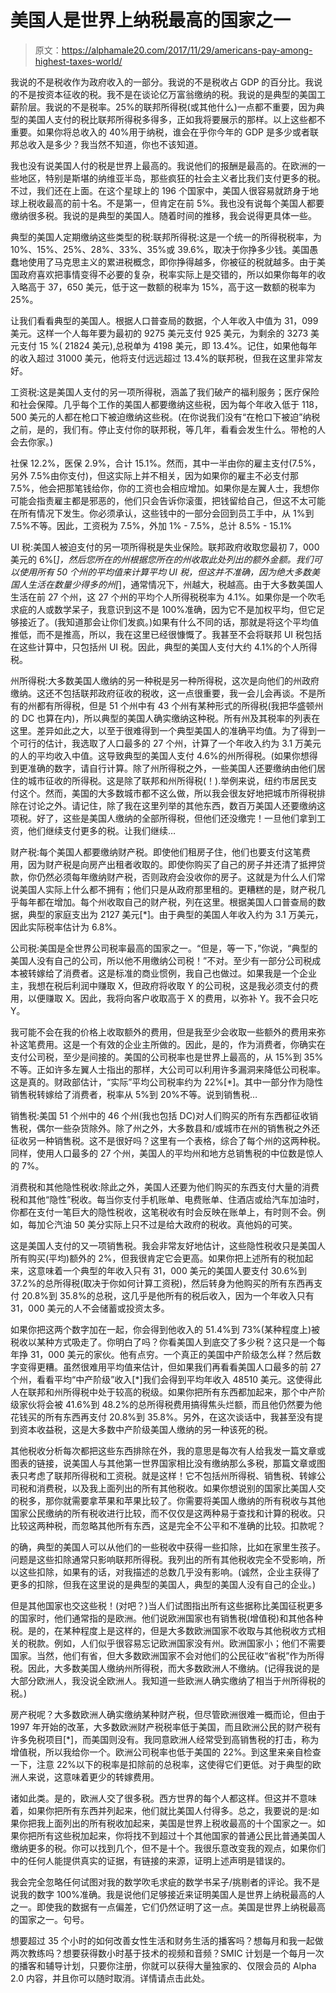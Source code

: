 # 美国人是世界上纳税最高的国家之一

> 原文：<https://alphamale20.com/2017/11/29/americans-pay-among-highest-taxes-world/>

我说的不是税收作为政府收入的一部分。我说的不是税收占 GDP 的百分比。我说的不是按资本征收的税。我不是在谈论亿万富翁缴纳的税。我说的是典型的美国工薪阶层。我说的不是税率。25%的联邦所得税(或其他什么)一点都不重要，因为典型的美国人支付的税比联邦所得税多得多，正如我将要展示的那样。以上这些都不重要。如果你将总收入的 40%用于纳税，谁会在乎你今年的 GDP 是多少或者联邦总收入是多少？我当然不知道，你也不该知道。

我也没有说美国人付的税是世界上最高的。我说他们的报酬是最高的。在欧洲的一些地区，特别是斯堪的纳维亚半岛，那些疯狂的社会主义者比我们支付更多的税。不过，我们还在上面。在这个星球上的 196 个国家中，美国人很容易就跻身于地球上税收最高的前十名。不是第一，但肯定在前 5%。我也没有说每个美国人都要缴纳很多税。我说的是典型的美国人。随着时间的推移，我会说得更具体一些。

典型的美国人定期缴纳这些类型的税:联邦所得税:这是一个统一的所得税税率，为 10%、15%、25%、28%、33%、35%或 39.6%，取决于你挣多少钱。美国愚蠢地使用了马克思主义的累进税概念，即你挣得越多，你被征的税就越多。由于美国政府喜欢把事情变得不必要的复杂，税率实际上是交错的，所以如果你每年的收入略高于 37，650 美元，低于这一数额的税率为 15%，高于这一数额的税率为 25%。

让我们看看典型的美国人。根据人口普查局的数据，个人年收入中值为 31，099 美元。这样一个人每年要为最初的 9275 美元支付 925 美元，为剩余的 3273 美元支付 15 %( 21824 美元),总税单为 4198 美元，即 13.4%。记住，如果他每年的收入超过 31000 美元，他将支付远远超过 13.4%的联邦税，但我在这里非常友好。

工资税:这是美国人支付的另一项所得税，涵盖了我们破产的福利服务；医疗保险和社会保障。几乎每个工作的美国人都要缴纳这些税，因为每个年收入低于 118，500 美元的人都在枪口下被迫缴纳这些税。(在你说我们没有“在枪口下被迫”纳税之前，是的，我们有。停止支付你的联邦税，等几年，看看会发生什么。带枪的人会去你家。)

社保 12.2%，医保 2.9%，合计 15.1%。然而，其中一半由你的雇主支付(7.5%，另外 7.5%由你支付)，但这实际上并不相关，因为如果你的雇主不必支付那 7.5%，他会把那笔钱给你，你的工资也会相应增加。如果你是左翼人士，我想你可能会指责雇主都是邪恶的，他们只会告诉你滚蛋，把钱留给自己，但这不太可能在所有情况下发生。你必须承认，这些钱中的一部分会回到员工手中，从 1%到 7.5%不等。因此，工资税为 7.5%，外加 1% - 7.5%，总计 8.5% - 15.1%

UI 税:美国人被迫支付的另一项所得税是失业保险。联邦政府收取您最初 7，000 美元的 6%[*]，然后您所在的州根据您所在的州收取此处列出的额外金额。我们可以使用所有 50 个州的平均值来计算平均 UI 税，但这并不准确，因为绝大多数美国人生活在数量少得多的州[*]，通常情况下，州越大，税越高。由于大多数美国人生活在前 27 个州，这 27 个州的平均个人所得税税率为 4.1%。如果你是一个吹毛求疵的人或数学呆子，我意识到这不是 100%准确，因为它不是加权平均，但它足够接近了。(我知道那会让你们发疯。)如果有什么不同的话，那就是将这个平均值推低，而不是推高，所以，我在这里已经很慷慨了。我甚至不会将联邦 UI 税包括在这些计算中，只包括州 UI 税。因此，典型的美国人支付大约 4.1%的个人所得税。

州所得税:大多数美国人缴纳的另一种税是另一种所得税，这次是向他们的州政府缴纳。这还不包括联邦政府征收的税收，这一点很重要，我一会儿会再谈。不是所有的州都有所得税，但是 51 个州中有 43 个州有某种形式的所得税(我把华盛顿州的 DC 也算在内)，所以典型的美国人确实缴纳这种税。所有州及其税率的列表在这里。差异如此之大，以至于很难得到一个典型美国人的准确平均值。为了得到一个可行的估计，我选取了人口最多的 27 个州，计算了一个年收入约为 3.1 万美元的人的平均收入中值。这导致典型的美国人支付 4.6%的州所得税。(如果你想得到更准确的数字，请自行计算。除了州所得税之外，一些美国人还要缴纳由他们居住的城市征收的所得税。这是除了联邦和州所得税(！).举例来说，纽约市居民支付这个。然而，美国的大多数城市都不这么做，所以我会很友好地把城市所得税排除在讨论之外。请记住，除了我在这里列举的其他东西，数百万美国人还要缴纳这项税。好了，这些是美国人缴纳的全部所得税，但他们还没缴完！一旦他们拿到工资，他们继续支付更多的税。让我们继续…

财产税:每个美国人都要缴纳财产税。即使他们租房子住，他们也要支付这笔费用，因为财产税是向房产出租者收取的。即使你购买了自己的房子并还清了抵押贷款，你仍然必须每年缴纳财产税，否则政府会没收你的房子。这就是为什么人们常说美国人实际上什么都不拥有；他们只是从政府那里租的。更糟糕的是，财产税几乎每年都在增加。每个州收取自己的财产税，列在这里。根据美国人口普查局的数据，典型的家庭支出为 2127 美元[*]。由于典型的美国人年收入约为 3.1 万美元，因此实际税率估计为 6.8%。

公司税:美国是全世界公司税率最高的国家之一。“但是，等一下，”你说，“典型的美国人没有自己的公司，所以他不用缴纳公司税！”不对。至少有一部分公司税成本被转嫁给了消费者。这是标准的商业惯例，我自己也做过。如果我是一个企业主，我想在税后利润中赚取 X，但政府将收取 Y 的公司税，这是我必须支付的费用，以便赚取 X。因此，我将向客户收取高于 X 的费用，以弥补 Y。我不会只吃 Y。

我可能不会在我的价格上收取额外的费用，但是我至少会收取一些额外的费用来弥补这笔费用。这是一个有效的企业主所做的。因此，是的，作为消费者，你确实在支付公司税，至少是间接的。美国的公司税率也是世界上最高的，从 15%到 35%不等。正如许多左翼人士指出的那样，大公司可以利用许多漏洞来降低公司税率。这是真的。财政部估计，“实际”平均公司税率约为 22%[*]。其中一部分作为隐性销售税转嫁给了消费者，税率从 5%到 20%不等。说到销售税…

销售税:美国 51 个州中的 46 个州(我也包括 DC)对人们购买的所有东西都征收销售税，偶尔一些杂货除外。除了州之外，大多数县和/或城市在州的销售税之外还征收另一种销售税。这不是很好吗？这里有一个表格，综合了每个州的这两种税。同样，使用人口最多的 27 个州，美国人的平均州和地方总销售税的中位数是惊人的 7%。

消费税和其他隐性税收:除此之外，美国人还要为他们购买的东西支付大量的消费税和其他“隐性”税收。每当你支付手机账单、电费账单、住酒店或给汽车加油时，你都在支付一笔巨大的隐性税收，这笔税收有时会反映在账单上，有时则不会。例如，每加仑汽油 50 美分实际上只不过是给大政府的税收。真他妈的可笑。

这是美国人支付的又一项销售税。我会非常友好地估计，这些隐性税收只是美国人所有购买(平均)额外的 2%，但我很肯定它会更高。如果你把上述所有的税加起来，这意味着一个典型的年收入只有 31，000 美元的美国人要支付 30.6%到 37.2%的总所得税(取决于你如何计算工资税)，然后转身为他购买的所有东西再支付 20.8%到 35.8%的总税，这几乎是他所有的税后收入，因为一个年收入只有 31，000 美元的人不会储蓄或投资太多。

如果你把这两个数字加在一起，你会得到他收入的 51.4%到 73%(某种程度上)被税收以某种方式吸走了。你明白了吗？你看美国人到底交了多少税？这只是一个每年挣 31，000 美元的家伙。他有点穷。一个真正的美国中产阶级怎么样？然后数字变得更糟。虽然很难用平均值来估计，但如果我们再看看美国人口最多的前 27 个州，看看平均“中产阶级”收入[*]我们会得到平均年收入 48510 美元。这使得此人在联邦和州所得税中处于较高的税级。如果你把所有东西都加起来，那个中产阶级家伙将会被 41.6%到 48.2%的总所得税费用搞得焦头烂额，而且他仍然要为他花钱买的所有东西再支付 20.8%到 35.8%。另外，在这次谈话中，我甚至没有提到资本收益税，这是大多数中产阶级美国人缴纳的另一种该死的税。

其他税收分析每次都把这些东西排除在外，我的意思是每次有人给我发一篇文章或图表的链接，说美国人与其他第一世界国家相比没有缴纳那么多税，那篇文章或图表只考虑了联邦所得税和工资税。就是这样！它不包括州所得税、销售税、转嫁公司税和消费税，以及我上面列出的所有其他税收。如果你想说别的国家比美国人交的税多，那你就需要拿苹果和苹果比较了。你需要将美国人缴纳的所有税收与其他国家公民缴纳的所有税收进行比较，而不仅仅是这两种易于查找和计算的税收。只比较这两种税，而忽略其他所有东西，这是完全不公平和不准确的比较。扣款呢？

的确，典型的美国人可以从他们的一些税收中获得一些扣除，比如在家里生孩子。问题是这些扣除通常只影响联邦所得税。我列出的所有其他税收完全不受影响，所以这些扣除，如果有的话，对我描述的总数几乎没有影响。(诚然，企业主获得了更多的扣除，但我在这里说的是典型的美国人，典型的美国人没有自己的企业。)

但是其他国家也交这些税！(对吧？)当人们试图指出所有这些据称比美国征税更多的国家时，他们通常指的是欧洲。他们说欧洲国家也有销售税(增值税)和其他各种税。是的，在某种程度上是这样的，但是大多数欧洲国家不收取与其他税收方式相关的税款。例如，人们似乎很容易忘记欧洲国家没有州。欧洲国家小；他们不需要国家。当然，他们有省，但大多数欧洲国家不会对他们的公民征收“省税”作为所得税。因此，大多数美国人缴纳州所得税，而大多数欧洲人不缴纳。(记得我说的是大部分欧洲人，我没说全欧洲人。我知道一些欧洲人确实缴纳了相当于州所得税的税。)

房产税呢？大多数欧洲人确实缴纳某种财产税，但尽管欧洲很难一概而论，但由于 1997 年开始的改革，大多数欧洲财产税税率低于美国，而且欧洲公民的财产税有许多免税项目[*]，而美国则没有。我同意欧洲人经常受到高销售税的打击，称为增值税，所以我给你一个。欧洲公司税率也低于美国的 22%。到这里来亲自检查一下，注意 22%以下的税率是扣除前的总税率，这使得它们更低。对于典型的欧洲人来说，这意味着更少的转嫁费用。

诸如此类。是的，欧洲人交了很多税。西方世界的每个人都这样。但这并不意味着，如果你把所有东西并列起来，他们就比美国人付得多。总之，我要说的是:如果你把我上面列出的所有税收加起来，美国是世界上税收最高的十个国家之一。如果你把所有这些税加起来，你将找不到超过十个其他国家的普通公民比普通美国人缴纳更多的税。你可以找到几个，但不是十个。我很乐意改变我的观点，如果你们中的任何人能提供真实的证据，有链接的来源，证明上述声明是错误的。

我会完全忽略任何试图对我的数学吹毛求疵的数学书呆子/挑剔者的评论。我不是说我的数字 100%准确。我是说他们足够接近来证明美国人是世界上纳税最高的人之一。即使我的数据有一点偏差，它们仍然证明了这一点。美国是世界上纳税最高的国家之一。句号。

想要超过 35 个小时的如何改善女性生活和财务生活的播客吗？想每月和我一起做两次教练吗？想要获得数小时基于技术的视频和音频？SMIC 计划是一个每月一次的播客和辅导计划，只要你注册，你就可以获得大量独家的、仅限会员的 Alpha 2.0 内容，并且你可以随时取消。详情请点击此处。